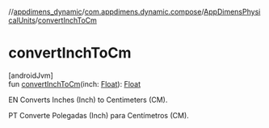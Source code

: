//[appdimens_dynamic](../../../index.md)/[com.appdimens.dynamic.compose](../index.md)/[AppDimensPhysicalUnits](index.md)/[convertInchToCm](convert-inch-to-cm.md)

# convertInchToCm

[androidJvm]\
fun [convertInchToCm](convert-inch-to-cm.md)(inch: [Float](https://kotlinlang.org/api/core/kotlin-stdlib/kotlin/-float/index.html)): [Float](https://kotlinlang.org/api/core/kotlin-stdlib/kotlin/-float/index.html)

EN Converts Inches (Inch) to Centimeters (CM).

PT Converte Polegadas (Inch) para Centímetros (CM).